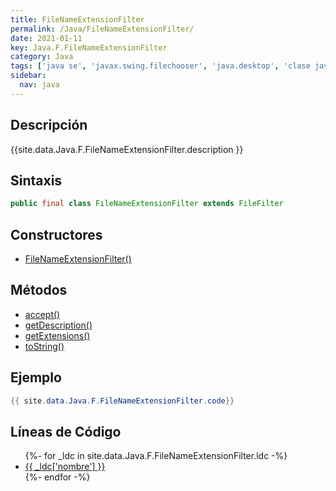 ```yaml
---
title: FileNameExtensionFilter
permalink: /Java/FileNameExtensionFilter/
date: 2021-01-11
key: Java.F.FileNameExtensionFilter
category: Java
tags: ['java se', 'javax.swing.filechooser', 'java.desktop', 'clase java', 'Java 1.6']
sidebar: 
  nav: java
---
```


## Descripción
{{site.data.Java.F.FileNameExtensionFilter.description }}

## Sintaxis
~~~java
public final class FileNameExtensionFilter extends FileFilter
~~~

## Constructores
* [FileNameExtensionFilter()](/Java/FileNameExtensionFilter/FileNameExtensionFilter/)

## Métodos
* [accept()](/Java/FileNameExtensionFilter/accept)
* [getDescription()](/Java/FileNameExtensionFilter/getDescription)
* [getExtensions()](/Java/FileNameExtensionFilter/getExtensions)
* [toString()](/Java/FileNameExtensionFilter/toString)

## Ejemplo
~~~java
{{ site.data.Java.F.FileNameExtensionFilter.code}}
~~~

## Líneas de Código
<ul>
{%- for _ldc in site.data.Java.F.FileNameExtensionFilter.ldc -%}
   <li>
       <a href="{{_ldc['url'] }}">{{ _ldc['nombre'] }}</a>
   </li>
{%- endfor -%}
</ul>
